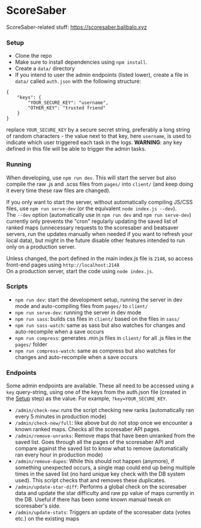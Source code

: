 # ScoreSaber
ScoreSaber-related stuff: https://scoresaber.balibalo.xyz

### Setup
- Clone the repo
- Make sure to install dependencies using `npm install`.
- Create a `data/` directory
- If you intend to user the admin endpoints (listed lower), create a file in `data/` called `auth.json` with the following structure:
```
{
	"keys": {
		"YOUR_SECURE_KEY": "username",
		"OTHER_KEY": "trusted friend"
	}
}
```
  replace `YOUR_SECURE_KEY` by a secure secret string, preferably a long string of random characters - the value next to that key, here `username`, is used to indicate which user triggered each task in the logs. **WARNING**: any key defined in this file will be able to trigger the admin tasks.

### Running
When developing, use `npm run dev`. This will start the server but also compile the raw .js and .scss files from `pages/` into `client/` (and keep doing it every time these raw files are changed).  

If you only want to start the server, without automatically compiling JS/CSS files, use `npm run serve-dev` (or the equivalent `node index.js --dev`).  
The `--dev` option (automatically use in `npm run dev` and `npm run serve-dev`) currently only prevents the "cron" regularly updating the saved list of ranked maps (unnecessary requests to the scoresaber and beatsaver servers, run the updates manually when needed if you want to refresh your local data), but might in the future disable other features intended to run only on a production server.

Unless changed, the port defined in the main index.js file is `2148`, so access front-end pages using `http://localhost:2148`  
On a production server, start the code using `node index.js`.

### Scripts
- `npm run dev`: start the development setup, running the server in dev mode and auto-compiling files from `pages/` to `client/`
- `npm run serve-dev`: running the server in dev mode
- `npm run sass`: builds css files in `client/` based on the files in `sass/`
- `npm run sass-watch`: same as sass but also watches for changes and auto-recompile when a save occurs
- `npm run compress`: generates .min.js files in `client/` for all .js files in the `pages/` folder
- `npm run compress-watch`: same as compress but also watches for changes and auto-recompile when a save occurs

### Endpoints
Some admin endpoints are available. These all need to be accessed using a `key` query-string, using one of the keys from the auth.json file (created in the [Setup](#setup) step) as the value. For example, `?key=YOUR_SECURE_KEY`.
- `/admin/check-new`: runs the script checking new ranks (automatically ran every 5 minutes in production mode)
- `/admin/check-new/full`: like above but do not stop once we encounter a known ranked maps. Checks all the scoresaber API pages.
- `/admin/remove-unranks`: Remove maps that have been unranked from the saved list. Goes through all the pages of the scoresaber API and compare against the saved list to know what to remove (automatically ran every hour in production mode)
- `/admin/remove-dupes`: While this should not happen (anymore), if something unexpected occurs, a single map could end up being multiple times in the saved list (no hard unique key check with the DB system used). This script checks that and removes these duplicates.
- `/admin/update-star-diff`: Performs a global check on the scoresaber data and update the star difficulty and raw pp value of maps currently in the DB. Useful if there has been some known manual tweak on scoresaber's side.
- `/admin/update-stats`: Triggers an update of the scoresaber data (votes etc.) on the existing maps
